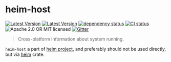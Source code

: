 # heim-host

[![Latest Version](https://img.shields.io/crates/v/heim-host.svg)](https://crates.io/crates/heim-host)
[![Latest Version](https://docs.rs/heim-host/badge.svg)](https://docs.rs/heim-host)
[![dependency status](https://deps.rs/crate/heim-host/0.0.9/status.svg)](https://deps.rs/crate/heim-host/0.0.9)
[![CI status](https://github.com/heim-rs/heim/workflows/Continuous%20integration/badge.svg)](https://github.com/heim-rs/heim/actions?workflow=Continuous+integration)
![Apache 2.0 OR MIT licensed](https://img.shields.io/badge/license-Apache2.0%2FMIT-blue.svg)
[![Gitter](https://badges.gitter.im/heim-rs/heim.svg)](https://gitter.im/heim-rs/heim)

> Cross-platform information about system running.

`heim-host` a part of [heim project](https://github.com/heim-rs),
and preferably should not be used directly,
but via [heim](https://crates.io/crates/heim) crate.
